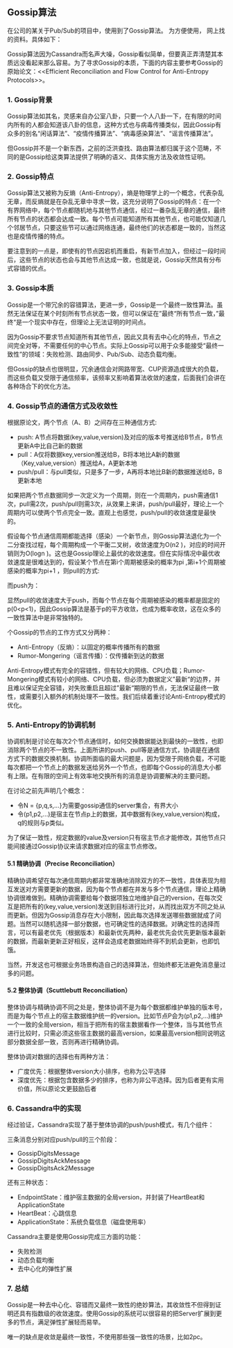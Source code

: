 ## Gossip算法

在公司的某关于Pub/Sub的项目中，使用到了Gossip算法。 为方便使用， 网上找的资料。具体如下：

Gossip算法因为Cassandra而名声大噪，Gossip看似简单，但要真正弄清楚其本质远没看起来那么容易。为了寻求Gossip的本质，下面的内容主要参考Gossip的原始论文：&lt;&lt;Efficient Reconciliation and Flow Control for Anti-Entropy Protocols&gt;&gt;。

### 1. Gossip背景

Gossip算法如其名，灵感来自办公室八卦，只要一个人八卦一下，在有限的时间内所有的人都会知道该八卦的信息，这种方式也与病毒传播类似，因此Gossip有众多的别名“闲话算法”、“疫情传播算法”、“病毒感染算法”、“谣言传播算法”。

但Gossip并不是一个新东西，之前的泛洪查找、路由算法都归属于这个范畴，不同的是Gossip给这类算法提供了明确的语义、具体实施方法及收敛性证明。

### 2. Gossip特点

Gossip算法又被称为反熵（Anti-Entropy），熵是物理学上的一个概念，代表杂乱无章，而反熵就是在杂乱无章中寻求一致，这充分说明了Gossip的特点：在一个有界网络中，每个节点都随机地与其他节点通信，经过一番杂乱无章的通信，最终所有节点的状态都会达成一致。每个节点可能知道所有其他节点，也可能仅知道几个邻居节点，只要这些节可以通过网络连通，最终他们的状态都是一致的，当然这也是疫情传播的特点。

要注意到的一点是，即使有的节点因宕机而重启，有新节点加入，但经过一段时间后，这些节点的状态也会与其他节点达成一致，也就是说，Gossip天然具有分布式容错的优点。

### 3. Gossip本质

Gossip是一个带冗余的容错算法，更进一步，Gossip是一个最终一致性算法。虽然无法保证在某个时刻所有节点状态一致，但可以保证在”最终“所有节点一致，”最终“是一个现实中存在，但理论上无法证明的时间点。

因为Gossip不要求节点知道所有其他节点，因此又具有去中心化的特点，节点之间完全对等，不需要任何的中心节点。实际上Gossip可以用于众多能接受“最终一致性”的领域：失败检测、路由同步、Pub/Sub、动态负载均衡。

但Gossip的缺点也很明显，冗余通信会对网路带宽、CUP资源造成很大的负载，而这些负载又受限于通信频率，该频率又影响着算法收敛的速度，后面我们会讲在各种场合下的优化方法。

### 4. Gossip节点的通信方式及收敛性

根据原论文，两个节点（A、B）之间存在三种通信方式:

* push: A节点将数据\(key,value,version\)及对应的版本号推送给B节点，B节点更新A中比自己新的数据
* pull：A仅将数据key,version推送给B，B将本地比A新的数据（Key,value,version）推送给A，A更新本地
* push/pull：与pull类似，只是多了一步，A再将本地比B新的数据推送给B，B更新本地

如果把两个节点数据同步一次定义为一个周期，则在一个周期内，push需通信1次，pull需2次，push/pull则需3次，从效果上来讲，push/pull最好，理论上一个周期内可以使两个节点完全一致。直观上也感觉，push/pull的收敛速度是最快的。

假设每个节点通信周期都能选择（感染）一个新节点，则Gossip算法退化为一个二分查找过程，每个周期构成一个平衡二叉树，收敛速度为O\(n2 \)，对应的时间开销则为O\(logn \)。这也是Gossip理论上最优的收敛速度。但在实际情况中最优收敛速度是很难达到的，假设某个节点在第i个周期被感染的概率为pi ,第i+1个周期被感染的概率为pi+1 ，则pull的方式:



而push为：



显然pull的收敛速度大于push，而每个节点在每个周期被感染的概率都是固定的p\(0&lt;p&lt;1\)，因此Gossip算法是基于p的平方收敛，也成为概率收敛，这在众多的一致性算法中是非常独特的。

个Gossip的节点的工作方式又分两种：

* Anti-Entropy（反熵）：以固定的概率传播所有的数据
* Rumor-Mongering（谣言传播）：仅传播新到达的数据

Anti-Entropy模式有完全的容错性，但有较大的网络、CPU负载；Rumor-Mongering模式有较小的网络、CPU负载，但必须为数据定义”最新“的边界，并且难以保证完全容错，对失败重启且超过”最新“期限的节点，无法保证最终一致性，或需要引入额外的机制处理不一致性。我们后续着重讨论Anti-Entropy模式的优化。

### 5. Anti-Entropy的协调机制

协调机制是讨论在每次2个节点通信时，如何交换数据能达到最快的一致性，也即消除两个节点的不一致性。上面所讲的push、pull等是通信方式，协调是在通信方式下的数据交换机制。协调所面临的最大问题是，因为受限于网络负载，不可能每次都把一个节点上的数据发送给另外一个节点，也即每个Gossip的消息大小都有上限。在有限的空间上有效率地交换所有的消息是协调要解决的主要问题。

在讨论之前先声明几个概念：

* 令N = {p,q,s,...}为需要gossip通信的server集合，有界大小
* 令\(p1,p2,...\)是宿主在节点p上的数据，其中数据有\(key,value,version\)构成，q的规则与p类似。

为了保证一致性，规定数据的value及version只有宿主节点才能修改，其他节点只能间接通过Gossip协议来请求数据对应的宿主节点修改。

#### 5.1 精确协调（Precise Reconciliation）

精确协调希望在每次通信周期内都非常准确地消除双方的不一致性，具体表现为相互发送对方需要更新的数据，因为每个节点都在并发与多个节点通信，理论上精确协调很难做到。精确协调需要给每个数据项独立地维护自己的version，在每次交互是把所有的\(key,value,version\)发送到目标进行比对，从而找出双方不同之处从而更新。但因为Gossip消息存在大小限制，因此每次选择发送哪些数据就成了问题。当然可以随机选择一部分数据，也可确定性的选择数据。对确定性的选择而言，可以有最老优先（根据版本）和最新优先两种，最老优先会优先更新版本最新的数据，而最新更新正好相反，这样会造成老数据始终得不到机会更新，也即饥饿。

当然，开发这也可根据业务场景构造自己的选择算法，但始终都无法避免消息量过多的问题。

#### 5.2 整体协调（Scuttlebutt Reconciliation）

整体协调与精确协调不同之处是，整体协调不是为每个数据都维护单独的版本号，而是为每个节点上的宿主数据维护统一的version。比如节点P会为\(p1,p2,...\)维护一个一致的全局version，相当于把所有的宿主数据看作一个整体，当与其他节点进行比较时，只需必须这些宿主数据的最高version，如果最高version相同说明这部分数据全部一致，否则再进行精确协调。

整体协调对数据的选择也有两种方法：

* 广度优先：根据整体version大小排序，也称为公平选择
* 深度优先：根据包含数据多少的排序，也称为非公平选择。因为后者更有实用价值，所以原论文更鼓励后者

### 6. Cassandra中的实现

经过验证，Cassandra实现了基于整体协调的push/push模式，有几个组件：

三条消息分别对应push/pull的三个阶段：

* GossipDigitsMessage
* GossipDigitsAckMessage
* GossipDigitsAck2Message

还有三种状态：

* EndpointState：维护宿主数据的全局version，并封装了HeartBeat和ApplicationState
* HeartBeat：心跳信息
* ApplicationState：系统负载信息（磁盘使用率）

Cassandra主要是使用Gossip完成三方面的功能：

* 失败检测
* 动态负载均衡
* 去中心化的弹性扩展

### 7. 总结

Gossip是一种去中心化、容错而又最终一致性的绝妙算法，其收敛性不但得到证明还具有指数级的收敛速度。使用Gossip的系统可以很容易的把Server扩展到更多的节点，满足弹性扩展轻而易举。

唯一的缺点是收敛是最终一致性，不使用那些强一致性的场景，比如2pc。

